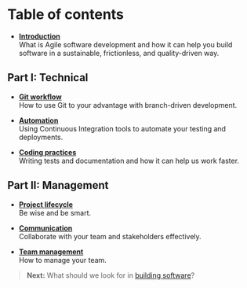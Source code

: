 <h1 class='chapter-h1'>Table of contents</h1>

- **[Introduction](../intro/README.md)**<br>
  What is Agile software development and how it can help you build software in a sustainable, frictionless, and quality-driven way.

## Part I: Technical

- **[Git workflow](../git/README.md)**<br>
  How to use Git to your advantage with branch-driven development.

- **[Automation](../automation/README.md)**<br>
  Using Continuous Integration tools to automate your testing and deployments.

- **[Coding practices](../coding/README.md)**<br>
  Writing tests and documentation and how it can help us work faster.

## Part II: Management

- **[Project lifecycle](../lifecycle/README.md)**<br>
  Be wise and be smart.

- **[Communication](../communication/README.md)**<br>
  Collaborate with your team and stakeholders effectively.

- **[Team management](../teams/README.md)**<br>
  How to manage your team.

> **Next:** What should we look for in [building software](../intro/README.md)?

